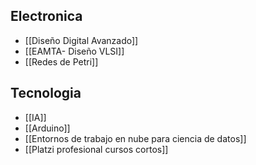 
## Electronica
- [[Diseño Digital Avanzado]]
- [[EAMTA- Diseño VLSI]]
- [[Redes de Petri]]

## Tecnologia
- [[IA]]
- [[Arduino]]
- [[Entornos de trabajo en nube para ciencia de datos]]
- [[Platzi profesional cursos cortos]]
